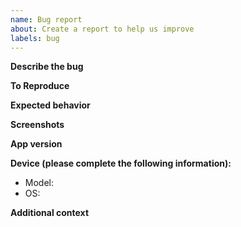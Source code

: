 ```yaml
---
name: Bug report
about: Create a report to help us improve
labels: bug
---
```


<!-- Please search open and closed issues to avoid duplicates. Maybe what you want has already been discussed or is mentioned in the readme.
If you want to report more issues / bugs, open multiple issues (one for each).
If you're interested, you can read the following useful text about effective bug reporting (a bit longer read): https://www.chiark.greenend.org.uk/~sgtatham/bugs.html -->

**Describe the bug**
<!-- A clear and concise description of what the bug is. -->

**To Reproduce**
<!-- If possible, provide clear steps to reproduce the behavior, e.g.:
1. Go to '...'
2. Click on '....'
3. Scroll down to '....'
4. See error
-->

**Expected behavior**
<!-- A clear and concise description of what you expected to happen. -->

**Screenshots**
<!-- ONLY if applicable and helpful, add screenshots to help explain your problem.
If you add screenshots, reduce the size or use thumbnails to keep the issue nicely readable. -->

**App version**
<!-- Which version of this app is affected? If you build the app yourself, please specify the latest commit included in the build -->

**Device (please complete the following information):**
 - Model: <!-- [e.g. Samsung Galaxy S9] -->
 - OS: <!-- [e.g. Android 10] (add details if you are not using a version provided by the device manufacturer) -->

**Additional context**
<!-- Add any other context about the problem here. -->
